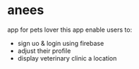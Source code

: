 # anees
app for pets lover
this app enable users to:
- sign uo & login using firebase 
- adjust their profile 
- display veterinary clinic a location
